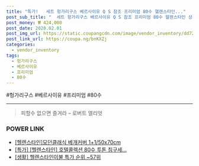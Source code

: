```yaml
--- 
title: "특가!   세트 헝가리구스 베르사이유 Q S 참조 프리미엄 80수 헬렌스타인..." 
post_sub_title: "  세트 헝가리구스 베르사이유 Q S 참조 프리미엄 80수 헬렌스타인 상세설명 K" 
post_money: ₩ 424,000 
post_date: 2020.02.01 
post_img_url: https://static.coupangcdn.com/image/vendor_inventory/dd72/8896d35715e676542ddf9fcfa43ecb9a78a64cefdef5d891e2735aa4df76.jpg 
post_link_url: https://coupa.ng/bnKXZj 
categories: 
  - vendor_inventory 
tags: 
  - 헝가리구스 
  - 베르사이유 
  - 프리미엄 
  - 80수 
--- 
```

  #헝가리구스 #베르사이유 #프리미엄 #80수 
<hr> 

> 피할수 없으면 즐겨라 – 로버트 엘리엇 


### POWER LINK

* <a href="https://blog.naver.com/santokki14/221785848484" target="_blank">[헬렌스타인]모던클래식 베개커버 1+1/50x70cm</a>
* <a href="https://blog.naver.com/an0733/221790172619" target="_blank">[특가] [헬렌스타인] 호텔콜렉션 80수 투톤 침구세...</a>
* <a href="https://blog.naver.com/sakai111/221789587065" target="_blank"> [생활] 헬렌스타인이불 특가 순위 ~57위</a>
